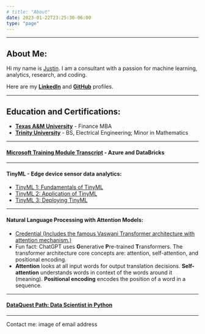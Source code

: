 ```yaml
---
# title: "About"
date: 2023-01-22T23:25:30-06:00
type: "page"
---
```

---

## **About Me:**

Hi my name is [Justin](./jmack.jpeg).  I am a consultant with a passion for machine learning, analytics, research, and coding.

Here are my [**LinkedIn**](https://www.linkedin.com/in/justinmackie/) and [**GitHub**](https://github.com/jkmackie) profiles.

---
## **Education and Certifications:**

* [**Texas A&M University**](https://www.tamu.edu/) - Finance MBA
* [**Trinity University**](https://www.trinity.edu/) - BS, Electrical Engineering; Minor in Mathematics

---

#### [**Microsoft Training Module Transcript**](https://learn.microsoft.com/en-us/users/justinmackie-4883/transcript/dzqm1il0l98pq84) - Azure and DataBricks

---

#### **TinyML - Edge device sensor data analytics:**
* [TinyML 1: Fundamentals of TinyML](https://courses.edx.org/certificates/5b30777345d246b4bed0b49894959449)
* [TinyML 2: Application of TinyML](https://courses.edx.org/certificates/773fb90c20584ebaa1fa17907557738b)
* [TinyML 3: Deploying TinyML](https://courses.edx.org/certificates/a3e0fbd64f754e879d00fa0d2f50570b)

---

#### **Natural Language Processing with Attention Models:**
* [Credential (Includes the famous Vaswani Transformer architecture with attention mechanism.)](https://coursera.org/verify/MXLWNU8HC4F5)
* Fun fact: ChatGPT uses **G**enerative **P**re-trained **T**ransformers.  The transformer architecture core concepts are: attention, self-attention, and positional encoding.
* **Attention** looks at all input words for output translation decisions.  **Self-attention** understands words in context of the words around it (meaning).  **Positional encoding** encodes the position of a word in a sequence.

---

#### [**DataQuest Path: Data Scientist in Python**](https://app.dataquest.io/verify_cert/MPHNSGR1FJL7T96EUDFX/)



---
Contact me: image of email address